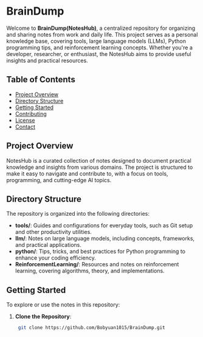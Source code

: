 # 

# BrainDump

Welcome to **BrainDump(NotesHub)**, a centralized repository for organizing and sharing notes from work and daily life. This project serves as a personal knowledge base, covering tools, large language models (LLMs), Python programming tips, and reinforcement learning concepts. Whether you're a developer, researcher, or enthusiast, the NotesHub aims to provide useful insights and practical resources.

## Table of Contents
- [Project Overview](#project-overview)
- [Directory Structure](#directory-structure)
- [Getting Started](#getting-started)
- [Contributing](#contributing)
- [License](#license)
- [Contact](#contact)

## Project Overview
NotesHub is a curated collection of notes designed to document practical knowledge and insights from various domains. The project is structured to make it easy to navigate and contribute to, with a focus on tools, programming, and cutting-edge AI topics.

## Directory Structure
The repository is organized into the following directories:

- **tools/**: Guides and configurations for everyday tools, such as Git setup and other productivity utilities.
- **llm/**: Notes on large language models, including concepts, frameworks, and practical applications.
- **python/**: Tips, tricks, and best practices for Python programming to enhance your coding efficiency.
- **ReinforcementLearning/**: Resources and notes on reinforcement learning, covering algorithms, theory, and implementations.

## Getting Started
To explore or use the notes in this repository:

1. **Clone the Repository**:
   
   ```bash
	git clone https://github.com/Bobyuan1015/BrainDump.git
	```
